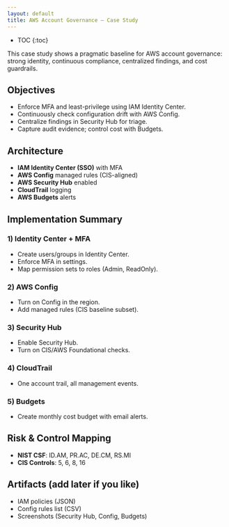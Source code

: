 ```yaml
---
layout: default
title: AWS Account Governance — Case Study
---
```


* TOC
{:toc}

This case study shows a pragmatic baseline for AWS account governance: strong identity, continuous compliance, centralized findings, and cost guardrails.

## Objectives
- Enforce MFA and least-privilege using IAM Identity Center.
- Continuously check configuration drift with AWS Config.
- Centralize findings in Security Hub for triage.
- Capture audit evidence; control cost with Budgets.

## Architecture
- **IAM Identity Center (SSO)** with MFA
- **AWS Config** managed rules (CIS-aligned)
- **AWS Security Hub** enabled
- **CloudTrail** logging
- **AWS Budgets** alerts

## Implementation Summary

### 1) Identity Center + MFA
- Create users/groups in Identity Center.
- Enforce MFA in settings.
- Map permission sets to roles (Admin, ReadOnly).

### 2) AWS Config
- Turn on Config in the region.
- Add managed rules (CIS baseline subset).

### 3) Security Hub
- Enable Security Hub.
- Turn on CIS/AWS Foundational checks.

### 4) CloudTrail
- One account trail, all management events.

### 5) Budgets
- Create monthly cost budget with email alerts.

## Risk & Control Mapping
- **NIST CSF**: ID.AM, PR.AC, DE.CM, RS.MI  
- **CIS Controls**: 5, 6, 8, 16

## Artifacts (add later if you like)
- IAM policies (JSON)  
- Config rules list (CSV)  
- Screenshots (Security Hub, Config, Budgets)
